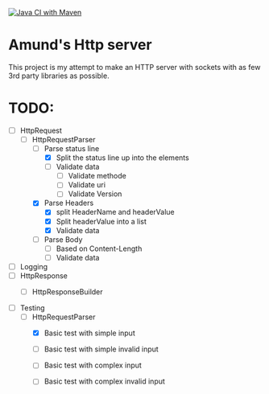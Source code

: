 [![Java CI with Maven](https://github.com/Fargekritt/HttpServer/actions/workflows/workflow.yml/badge.svg)](https://github.com/Fargekritt/HttpServer/actions/workflows/maven.yml)

# Amund's Http server

This project is my attempt to make an HTTP server with sockets with as few 3rd party libraries as possible.

# TODO:
 * [ ] HttpRequest
   * [ ] HttpRequestParser
     * [ ] Parse status line
       * [x] Split the status line up into the elements
       * [ ] Validate data
         * [ ] Validate methode
         * [ ] Validate uri
         * [ ] Validate Version
     * [x] Parse Headers
       * [x] split HeaderName and headerValue
       * [x] Split headerValue into a list
       * [x] Validate data
     * [ ] Parse Body
       * [ ] Based on Content-Length 
       * [ ] Validate data
 * [ ] Logging
 * [ ] HttpResponse
   * [ ] HttpResponseBuilder



* [ ] Testing
  * [ ] HttpRequestParser
    * [x] Basic test with simple input
    * [ ] Basic test with simple invalid input
    * [ ] Basic test with complex input 
    * [ ] Basic test with complex invalid input 

